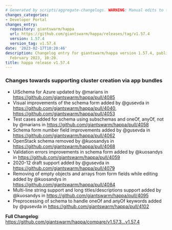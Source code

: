 ```yaml
---
# Generated by scripts/aggregate-changelogs. WARNING: Manual edits to this files will be overwritten.
changes_categories:
- Developer Portal
changes_entry:
  repository: giantswarm/happa
  url: https://github.com/giantswarm/happa/releases/tag/v1.57.4
  version: 1.57.4
  version_tag: v1.57.4
date: '2023-02-17T10:20:46'
description: Changelog entry for giantswarm/happa version 1.57.4, published on 17
  February 2023, 10:20.
title: happa release v1.57.4
---
```


### Changes towards supporting cluster creation via app bundles

* UISchema for Azure updated by @marians in https://github.com/giantswarm/happa/pull/4085
* Visual improvements of the schema form added by @gusevda in https://github.com/giantswarm/happa/pull/4040, https://github.com/giantswarm/happa/pull/4053
* Test cases added for schema using subschemas and oneOf, anyOf, not by @marians in https://github.com/giantswarm/happa/pull/4058
* Schema form number field improvements added by @gusevda in https://github.com/giantswarm/happa/pull/4062
* OpenStack schema removed by @kuosandys in https://github.com/giantswarm/happa/pull/4068
* Validation errors improvements in schema form added by @kuosandys in https://github.com/giantswarm/happa/pull/4059
* 2020-12 draft support added by @gusevda in https://github.com/giantswarm/happa/pull/4079
* Removing of empty objects and arrays from form fields while editing added by @kuosandys in https://github.com/giantswarm/happa/pull/4084
* Multi-line string support and long titles/descriptions support added by @kuosandys in https://github.com/giantswarm/happa/pull/4095
* Preprocessing of schema to handle oneOf and anyOf keywords added by @gusevda in https://github.com/giantswarm/happa/pull/4102


**Full Changelog**: https://github.com/giantswarm/happa/compare/v1.57.3...v1.57.4
